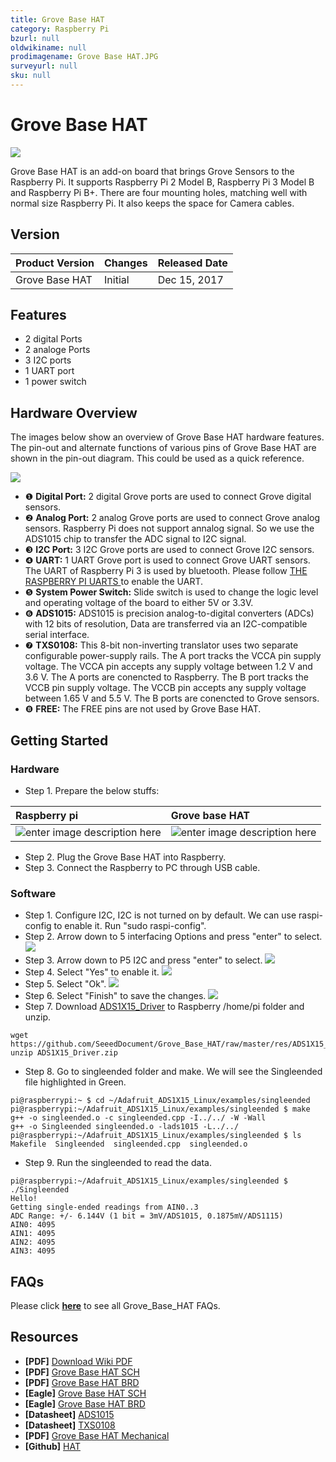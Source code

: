 ```yaml
---
title: Grove Base HAT
category: Raspberry Pi
bzurl: null
oldwikiname: null
prodimagename: Grove Base HAT.JPG
surveyurl: null
sku: null
---
```


# Grove Base HAT

![](https://github.com/SeeedDocument/Grove_Base_HAT/raw/master/img/Grove%20Base%20HAT.JPG)

Grove Base HAT is an add-on board that brings Grove Sensors to the Raspberry Pi. It supports Raspberry Pi 2 Model B, Raspberry Pi 3 Model B and Raspberry Pi B+. There are four mounting holes, matching well with normal size Raspberry Pi. It also keeps the space for Camera cables.

## Version

| Product Version | Changes | Released Date |
| :--- | :--- | :--- |
| Grove Base HAT | Initial | Dec 15, 2017 |

## Features

* 2 digital Ports
* 2 analoge Ports
* 3 I2C ports
* 1 UART port
* 1 power switch

## Hardware Overview

The images below show an overview of Grove Base HAT hardware features. The pin-out and alternate functions of various pins of Grove Base HAT are shown in the pin-out diagram. This could be used as a quick reference.

![](https://github.com/SeeedDocument/Grove_Base_HAT/raw/master/img/Hardware_overview.jpg)

* ❶ **Digital Port:** 2 digital Grove ports are used to connect Grove digital sensors.
* ❷ **Analog Port:** 2 analog Grove ports are used to connect Grove analog sensors. Raspberry Pi does not support annalog signal. So we use the ADS1015 chip to transfer the ADC signal to I2C signal.
* ❸ **I2C Port:** 3 I2C Grove ports are used to connect Grove I2C sensors.
* ❹ **UART:** 1 UART Grove port is used to connect Grove UART sensors. The UART of Raspberry Pi 3 is used by bluetooth. Please follow [THE RASPBERRY PI UARTS ](/documentation/configuration/uart.md) to enable the UART.
* ❺ **System Power Switch:** Slide switch is used to change the logic level and operating voltage of the board to either 5V or 3.3V.
* ❻ **ADS1015:** ADS1015 is precision analog-to-digital converters \(ADCs\) with 12 bits of resolution, Data are transferred via an I2C-compatible serial interface.
* ❼ **TXS0108:** This 8-bit non-inverting translator uses two separate configurable power-supply rails. The A port tracks the VCCA pin supply voltage. The VCCA pin accepts any supply voltage between 1.2 V and 3.6 V. The A ports are conencted to Raspberry. The B port tracks the VCCB pin supply voltage. The VCCB pin accepts any supply voltage between 1.65 V and 5.5 V. The B ports are conencted to Grove sensors.
* ❽ **FREE:** The FREE pins are not used by Grove Base HAT.

## Getting Started

### Hardware

* Step 1. Prepare the below stuffs:

| Raspberry pi | Grove base HAT |
| :--- | :--- |
| ![enter image description here](https://github.com/SeeedDocument/Grove_Ultrasonic_Ranger/raw/master/img/rasp.jpg) | ![enter image description here](https://github.com/SeeedDocument/Grove_Base_HAT/raw/master/img/Grove%20Base%20HAT_s.JPG) |

* Step 2. Plug the Grove Base HAT into Raspberry.
* Step 3. Connect the Raspberry to PC through USB cable.

### Software

* Step 1. Configure I2C, I2C is not turned on by default. We can use raspi-config to enable it. Run "sudo raspi-config".
* Step 2. Arrow down to 5 interfacing Options and press "enter" to select. ![](https://github.com/SeeedDocument/Grove_Base_HAT/raw/master/img/enable_i2C.1.png)
* Step 3. Arrow down to P5 I2C and press "enter" to select. ![](https://github.com/SeeedDocument/Grove_Base_HAT/raw/master/img/enable_i2C.2.png)
* Step 4. Select "Yes" to enable it. ![](https://github.com/SeeedDocument/Grove_Base_HAT/raw/master/img/enable_i2C.3.png)
* Step 5. Select "Ok". ![](https://github.com/SeeedDocument/Grove_Base_HAT/raw/master/img/enable_i2C.4.png)
* Step 6. Select "Finish" to save the changes. ![](https://github.com/SeeedDocument/Grove_Base_HAT/raw/master/img/enable_i2C.5.png)
* Step 7. Download [ADS1X15\_Driver](https://github.com/SeeedDocument/Grove_Base_HAT/raw/master/res/ADS1X15_Driver.zip) to Raspberry /home/pi folder and unzip.

```text
wget https://github.com/SeeedDocument/Grove_Base_HAT/raw/master/res/ADS1X15_Driver.zip
unzip ADS1X15_Driver.zip
```

* Step 8. Go to singleended folder and make. We will see the Singleended file highlighted in Green.

```text
pi@raspberrypi:~ $ cd ~/Adafruit_ADS1X15_Linux/examples/singleended
pi@raspberrypi:~/Adafruit_ADS1X15_Linux/examples/singleended $ make
g++ -o singleended.o -c singleended.cpp -I../../ -W -Wall
g++ -o Singleended singleended.o -lads1015 -L../../
pi@raspberrypi:~/Adafruit_ADS1X15_Linux/examples/singleended $ ls
Makefile  Singleended  singleended.cpp  singleended.o
```

* Step 9. Run the singleended to read the data.

```text
pi@raspberrypi:~/Adafruit_ADS1X15_Linux/examples/singleended $ ./Singleended
Hello!
Getting single-ended readings from AIN0..3
ADC Range: +/- 6.144V (1 bit = 3mV/ADS1015, 0.1875mV/ADS1115)
AIN0: 4095
AIN1: 4095
AIN2: 4095
AIN3: 4095
```

## FAQs

Please click [**here**](http://support.seeedstudio.com/knowledgebase/articles/1831468-grove-base-hat-sku-tbd) to see all Grove\_Base\_HAT FAQs.

## Resources

* **\[PDF\]** [Download Wiki PDF](https://github.com/SeeedDocument/Grove_Base_HAT/raw/master/res/Grove_Base_HAT.pdf)
* **\[PDF\]** [Grove Base HAT SCH](https://github.com/SeeedDocument/Grove_Base_HAT/raw/master/res/Raspberry%20Pi%20Grove%20Base%20HAT%20SCH.pdf)
* **\[PDF\]** [Grove Base HAT BRD](https://github.com/SeeedDocument/Grove_Base_HAT/raw/master/res/Raspberry%20Pi%20Grove%20Base%20HAT%20BRD.pdf)
* **\[Eagle\]** [Grove Base HAT SCH](https://github.com/SeeedDocument/Grove_Base_HAT/raw/master/res/Raspberry%20Pi%20Grove%20Base%20HAT%20SCH.zip)
* **\[Eagle\]** [Grove Base HAT BRD](https://github.com/SeeedDocument/Grove_Base_HAT/raw/master/res/Raspberry%20Pi%20Grove%20Base%20HAT%20PCB.zip)
* **\[Datasheet\]** [ADS1015](https://github.com/SeeedDocument/Grove_Base_HAT/raw/master/res/ads1015.pdf)
* **\[Datasheet\]** [TXS0108](https://github.com/SeeedDocument/Grove_Base_HAT/raw/master/res/txs0108e.pdf)
* **\[PDF\]** [Grove Base HAT Mechanical](https://github.com/SeeedDocument/Grove_Base_HAT/raw/master/res/hat-board-mechanical.pdf)
* **\[Github\]** [HAT](https://github.com/raspberrypi/hats)

